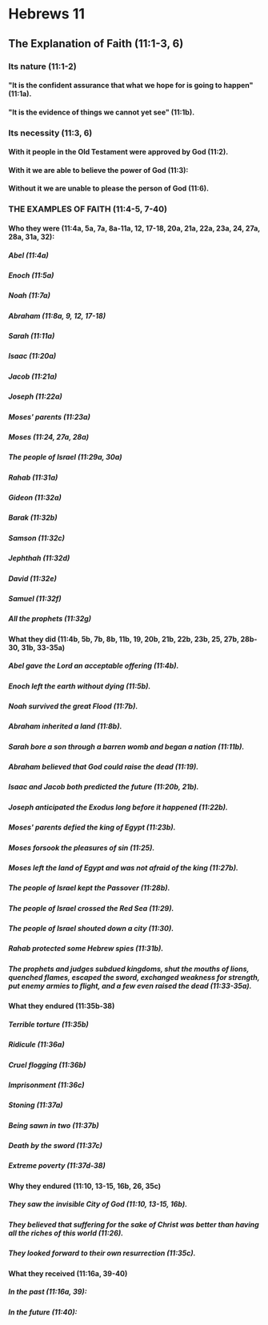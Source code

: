 ---
---
# Hebrews 11 
## The Explanation of Faith (11:1-3, 6) 
###  Its nature (11:1-2) 
####  \"It is the confident assurance that what we hope for is going to happen\" (11:1a). 
####  \"It is the evidence of things we cannot yet see\" (11:1b). 
###  Its necessity (11:3, 6) 
####  With it people in the Old Testament were approved by God (11:2). 
####  With it we are able to believe the power of God (11:3): 
####  Without it we are unable to please the person of God (11:6). 
###  THE EXAMPLES OF FAITH (11:4-5, 7-40) 
####  Who they were (11:4a, 5a, 7a, 8a-11a, 12, 17-18, 20a, 21a, 22a, 23a, 24, 27a, 28a, 31a, 32): 
#####  Abel (11:4a) 
#####  Enoch (11:5a) 
#####  Noah (11:7a) 
#####  Abraham (11:8a, 9, 12, 17-18) 
#####  Sarah (11:11a) 
#####  Isaac (11:20a) 
#####  Jacob (11:21a) 
#####  Joseph (11:22a) 
#####  Moses\' parents (11:23a) 
#####  Moses (11:24, 27a, 28a) 
#####  The people of Israel (11:29a, 30a) 
#####  Rahab (11:31a) 
#####  Gideon (11:32a) 
#####  Barak (11:32b) 
#####  Samson (11:32c) 
#####  Jephthah (11:32d) 
#####  David (11:32e) 
#####  Samuel (11:32f) 
#####  All the prophets (11:32g) 
####  What they did (11:4b, 5b, 7b, 8b, 11b, 19, 20b, 21b, 22b, 23b, 25, 27b, 28b-30, 31b, 33-35a) 
#####  Abel gave the Lord an acceptable offering (11:4b). 
#####  Enoch left the earth without dying (11:5b). 
#####  Noah survived the great Flood (11:7b). 
#####  Abraham inherited a land (11:8b). 
#####  Sarah bore a son through a barren womb and began a nation (11:11b). 
#####  Abraham believed that God could raise the dead (11:19). 
#####  Isaac and Jacob both predicted the future (11:20b, 21b). 
#####  Joseph anticipated the Exodus long before it happened (11:22b). 
#####  Moses\' parents defied the king of Egypt (11:23b). 
#####  Moses forsook the pleasures of sin (11:25). 
#####  Moses left the land of Egypt and was not afraid of the king (11:27b). 
#####  The people of Israel kept the Passover (11:28b). 
#####  The people of Israel crossed the Red Sea (11:29). 
#####  The people of Israel shouted down a city (11:30). 
#####  Rahab protected some Hebrew spies (11:31b). 
#####  The prophets and judges subdued kingdoms, shut the mouths of lions, quenched flames, escaped the sword, exchanged weakness for strength, put enemy armies to flight, and a few even raised the dead (11:33-35a). 
####  What they endured (11:35b-38) 
#####  Terrible torture (11:35b) 
#####  Ridicule (11:36a) 
#####  Cruel flogging (11:36b) 
#####  Imprisonment (11:36c) 
#####  Stoning (11:37a) 
#####  Being sawn in two (11:37b) 
#####  Death by the sword (11:37c) 
#####  Extreme poverty (11:37d-38) 
####  Why they endured (11:10, 13-15, 16b, 26, 35c) 
#####  They saw the invisible City of God (11:10, 13-15, 16b). 
#####  They believed that suffering for the sake of Christ was better than having all the riches of this world (11:26). 
#####  They looked forward to their own resurrection (11:35c). 
####  What they received (11:16a, 39-40) 
#####  In the past (11:16a, 39): 
#####  In the future (11:40): 
